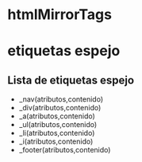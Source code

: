 # htmlMirrorTags


<h1>etiquetas espejo</h1>

<h2>Lista de etiquetas espejo</h2>

<ul>
    <li>_nav(atributos,contenido)</li>
    <li>_div(atributos,contenido)</li>
    <li>_a(atributos,contenido)</li>
    <li>_ul(atributos,contenido)</li>
    <li>_li(atributos,contenido)</li>
    <li>_i(atributos,contenido)</li>
    <li>_footer(atributos,contenido)</li>
</ul>